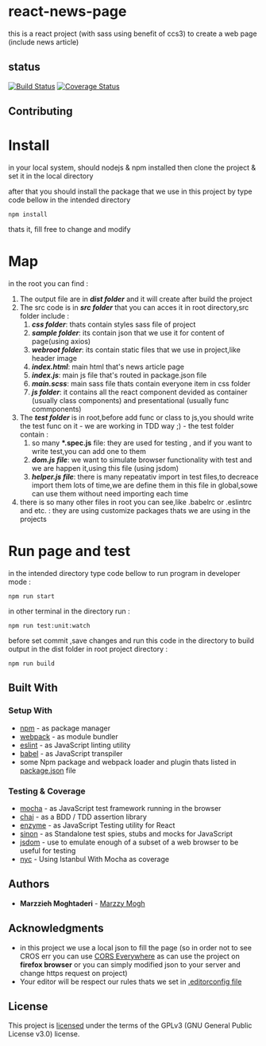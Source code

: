 # react-news-page

this is a react project (with sass using benefit of ccs3) to create a web page (include news article)

## status

[![Build Status](https://travis-ci.org/marzzy/react-news-view-page.svg?branch=first-check)](https://travis-ci.org/marzzy/react-news-view-page)
[![Coverage Status](https://coveralls.io/repos/github/marzzy/react-news-view-page/badge.svg?branch=first-check)](https://coveralls.io/github/marzzy/react-news-view-page?branch=first-check)


## Contributing
# Install

in your local system, should nodejs & npm installed 
then clone the project & set it in the local directory 

after that you should install the package that we use 
in this project by type code bellow in the intended directory
```
npm install
```
thats it, fill free to change and modify

# Map

in the root you can find :
1. The output file are in ***dist folder*** and it will create after build the project
2. The src code is in ***src folder*** that you can acces it in root directory,src folder include :
    1. ***css folder***: thats contain styles sass file of project
    2. ***sample folder***: its contain json that we use it for content of page(using axios)
    3. ***webroot folder***: its contain static files that we use in project,like header image
    4. ***index.html***: main html that's news article page
    5. ***index.js***: main js file that's routed in package.json file
    6. ***main.scss***: main sass file thats contain everyone item in css folder
    7. ***js folder***: it contains all the react component devided as container (usually class components) and presentational (usually func commponents) 
3. The ***test folder*** is in root,before add func or class to js,you should write the test func on it - we are working in TDD way ;) - the test folder contain : 
    1. so many __*.spec.js__ file: they are used for testing , and if you want to write test,you can add one to them
    2. ***dom.js file***: we want to simulate browser functionality with test and we are happen it,using this file (using jsdom)
    3. ***helper.js file***: there is many repeatativ import in test files,to decreace import them lots of time,we are define them in this file in global,sowe can use them without need importing each time
4. there is so many other files in root you can see,like .babelrc or .eslintrc and etc. : they are using customize packages thats we are using in the projects

# Run page and test

in the intended directory type code bellow to run program in developer mode :
```
npm run start
```

in other terminal in the directory run :
```
npm run test:unit:watch
```

before set commit ,save changes and run this code in the directory to build output in the dist folder in root project directory : 
```
npm run build
```

## Built With

### Setup With
  * [npm](https://www.npmjs.com/) - as package manager
  * [webpack](https://webpack.js.org/) - as module bundler
  * [eslint](https://eslint.org/) - as JavaScript linting utility
  * [babel](https://babeljs.io/) - as JavaScript transpiler
  * some Npm package and webpack loader and plugin thats listed in [package.json](https://github.com/marzzy/react-news-view-page/blob/master/package.json) file

### Testing & Coverage
  * [mocha](https://mochajs.org) - as JavaScript test framework running in the browser
  * [chai](https://www.chaijs.com/) - as a BDD / TDD assertion library
  * [enzyme](https://github.com/airbnb/enzyme) - as JavaScript Testing utility for React
  * [sinon](https://www.sinonjs.org) - as Standalone test spies, stubs and mocks for JavaScript
  * [jsdom](https://www.npmjs.com/package/jsdom) - use to emulate enough of a subset of a web browser to be useful for testing
  * [nyc](https://istanbul.js.org/docs/tutorials/mocha/) - Using Istanbul With Mocha as coverage 

## Authors

* **Marzzieh Moghtaderi** - [Marzzy Mogh](https://github.com/marzzy)

## Acknowledgments

* in this project we use a local json to fill the page (so in order not to see CROS err you can use [CORS Everywhere](https://addons.mozilla.org/en-US/firefox/addon/cors-everywhere/) as can use the project on **firefox browser** or you can simply modified json to your server and change https request on project)
* Your editor will be respect our rules thats we set in [.editorconfig file](https://github.com/marzzy/react-news-view-page/blob/master/.editorconfig)

## License
This project is [licensed](https://github.com/marzzy/react-news-view-page/blob/master/LICENSE.md) under the terms of the GPLv3 (GNU General Public License v3.0) license.

